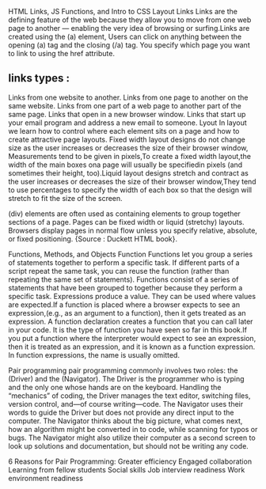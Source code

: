 HTML Links, JS Functions, and Intro to CSS Layout
Links
Links are the defining feature of the web because they allow you to move from one web page to another — enabling the very idea of browsing or surfing.Links are created using the (a) element, Users can click on anything between the opening (a) tag and the closing (/a) tag. You specify which page you want to link to using the href attribute.

## links types :

Links from one website to another.
Links from one page to another on the same website.
Links from one part of a web page to another part of the same page.
Links that open in a new browser window.
Links that start up your email program and address a new email to someone.
Lyout
In layout we learn how to control where each element sits on a page and how to create attractive page layouts. Fixed width layout designs do not change size as the user increases or decreases the size of their browser window, Measurements tend to be given in pixels,To create a fixed width layout,the width of the main boxes ona page will usually be specifiedin pixels (and sometimes their height, too).Liquid layout designs stretch and contract as the user increases or decreases the size of their browser window,They tend to use percentages to specify the width of each box so that the design will stretch to fit the size of the screen.

(div) elements are often used as containing elements to group together sections of a page.
Pages can be fixed width or liquid (stretchy) layouts.
Browsers display pages in normal flow unless you specify relative, absolute, or fixed positioning.
{Source : Duckett HTML book}.

Functions, Methods, and Objects
Function
Functions let you group a series of statements together to perform a specific task. If different parts of a script repeat the same task, you can reuse the function (rather than repeating the same set of statements). Functions consist of a series of statements that have been grouped to together because they perform a specific task. Expressions produce a value. They can be used where values are expected.If a function is placed where a browser expects to see an expression,(e.g., as an argument to a function), then it gets treated as an expression. A function declaration creates a function that you can call later in your code. It is the type of function you have seen so far in this book.If you put a function where the interpreter would expect to see an expression, then it is treated as an expression, and it is known as a function expression. In function expressions, the name is usually omitted.

Pair programming
pair programming commonly involves two roles: the (Driver) and the (Navigator). The Driver is the programmer who is typing and the only one whose hands are on the keyboard. Handling the “mechanics” of coding, the Driver manages the text editor, switching files, version control, and—of course writing—code. The Navigator uses their words to guide the Driver but does not provide any direct input to the computer. The Navigator thinks about the big picture, what comes next, how an algorithm might be converted in to code, while scanning for typos or bugs. The Navigator might also utilize their computer as a second screen to look up solutions and documentation, but should not be writing any code.

6 Reasons for Pair Programming:
Greater efficiency
Engaged collaboration
Learning from fellow students
Social skills
Job interview readiness
Work environment readiness
